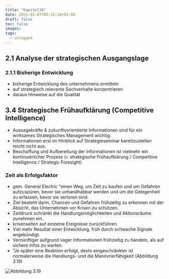 ```yaml
---
title: "Kapitel34"
date: 2025-03-07T09:15:26+01:00
draft: false
toc: false
images:
tags:
  - untagged
---
```


## 2.1 Analyse der strategischen Ausgangslage
### 2.1.1 Bisherige Entwicklung
* bisherige Entwicklung des unternehmens ermitteln
* auf strategisch relevante Sachverhalte konzentrieren
* daraus Hinweise auf die Qualität 

## 3.4 Strategische Frühaufklärung (Competitive Intelligence)
* Aussagekräfte & zukunftsorientierte Informationen sind für ein wirksames Strategisches Management wichtig.
* Informationen erst im Hinblick auf Strategieseminar bereitzustellen reicht nicht aus.
* Beschaffung und Aufbereitung der Informationen ist vielmehr ein kontinuierlicher Prozess (= strategische Frühaufklärung / Competitive Intelligence / Strategic Foresight)

### Zeit als Erfolgsfaktor
* gem. General Electric "einen Weg, um Zeit zu kaufen und um Gefahren aufzuspüren, bevor sie unhandhabbar werden und um die Gelegenheit zu erfassen, bevor sie verloren sind.
* Ziel besteht darin, Chancen und Gefahren frühzeitig zu erkennen mit der Absicht, das Unternehmen vor Krisen zu schützen.
* Zeitdruck schränkt die Handlungsmöglichkeiten und Aktionsräume zunehmen ein.
* krisenselten auf einzelne Ereignisse zurückführen.
* Viel mehr Resultat einer Entwicklung, früh durch schwache Signale angekündigt.
* Vernünftiger aufgrund vager Informationen frühzeitig zu handeln, als auf sichere Infos zu warten.
* "Je später eine Reaktion erfolgt, desto eingeschränkter ist normalerweise die Handlungs- und die Manövrierfähigkeit (Abbildung 3.19)

![Abbildung 3.19](/images/abb319.png)
